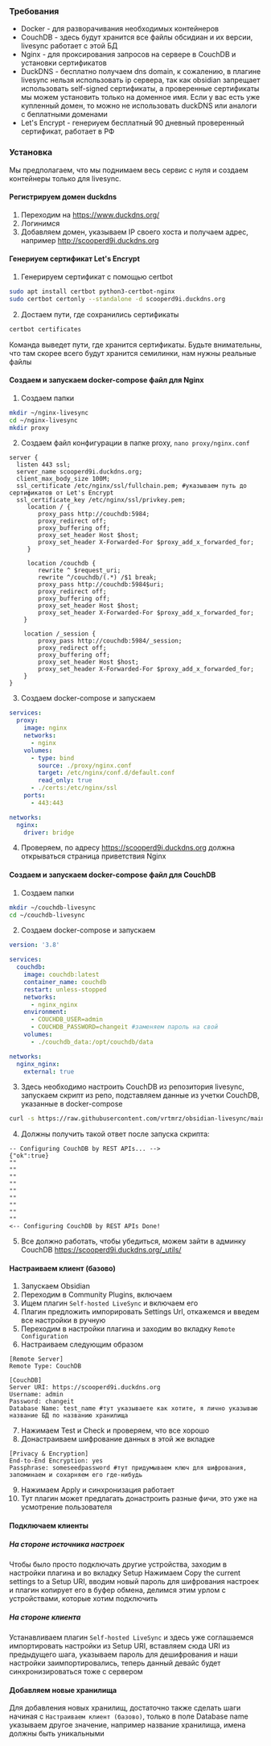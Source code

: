 ### Требования

- Docker - для разворачивания необходимых контейнеров
- CouchDB - здесь будут хранится все файлы обсидиан и их версии, livesync работает с этой БД
- Nginx - для проксирования запросов на сервере в CouchDB и установки сертификатов
- DuckDNS - бесплатно получаем dns domain, к сожалению, в плагине livesync нельзя использовать ip сервера, так как obsidian запрещает использовать self-signed сертификаты, а проверенные сертификаты мы можем установить только на доменное имя. Если у вас есть уже купленный домен, то можно не использовать duckDNS или аналоги с беплатными доменами
- Let's Encrypt - генериуем бесплатный 90 дневный проверенный сертификат, работает в РФ

### Установка

Мы предполагаем, что мы поднимаем весь сервис с нуля и создаем контейнеры только для livesync.

#### Регистрируем домен duckdns

1) Переходим на https://www.duckdns.org/
2) Логинимся
3) Добавляем домен, указываем IP своего хоста и получаем адрес, например http://scooperd9i.duckdns.org

#### Генериуем сертификат Let's Encrypt

1) Генерируем сертификат с помощью certbot
```bash
sudo apt install certbot python3-certbot-nginx
sudo certbot certonly --standalone -d scooperd9i.duckdns.org
```
2) Достаем пути, где сохранились сертификаты
```bash
certbot certificates
```
Команда выведет пути, где хранится сертификаты. Будьте внимательны, что там скорее всего будут хранится семилинки, нам нужны реальные файлы
#### Создаем и запускаем docker-compose файл для Nginx

1) Создаем папки
```bash
mkdir ~/nginx-livesync
cd ~/nginx-livesync
mkdir proxy
```

2) Создаем файл конфигурации в папке proxy, `nano proxy/nginx.conf`
```nginx
server {
  listen 443 ssl;
  server_name scooperd9i.duckdns.org;
  client_max_body_size 100M;
  ssl_certificate /etc/nginx/ssl/fullchain.pem; #указываем путь до сертификатов от Let's Encrypt
  ssl_certificate_key /etc/nginx/ssl/privkey.pem;
	 location / {
	    proxy_pass http://couchdb:5984;
	    proxy_redirect off;
	    proxy_buffering off;
	    proxy_set_header Host $host;
	    proxy_set_header X-Forwarded-For $proxy_add_x_forwarded_for;
	 }
	 
	 location /couchdb {
	    rewrite ^ $request_uri;
	    rewrite ^/couchdb/(.*) /$1 break;
	    proxy_pass http://couchdb:5984$uri;
	    proxy_redirect off;
	    proxy_buffering off;
	    proxy_set_header Host $host;
	    proxy_set_header X-Forwarded-For $proxy_add_x_forwarded_for;
	}

	location /_session {
	    proxy_pass http://couchdb:5984/_session;
	    proxy_redirect off;
	    proxy_buffering off;
	    proxy_set_header Host $host;
	    proxy_set_header X-Forwarded-For $proxy_add_x_forwarded_for;
	}
}
```

3) Создаем docker-compose и запускаем
```yaml
services:
  proxy:
    image: nginx
    networks:
      - nginx
    volumes:
      - type: bind
        source: ./proxy/nginx.conf
        target: /etc/nginx/conf.d/default.conf
        read_only: true
      - ./certs:/etc/nginx/ssl
    ports:
      - 443:443

networks:
  nginx:
    driver: bridge
```

4) Проверяем, по адресу https://scooperd9i.duckdns.org должна открываться страница приветствия Nginx
#### Создаем и запускаем docker-compose файл для CouchDB

1) Создаем папки
```bash
mkdir ~/couchdb-livesync
cd ~/couchdb-livesync
```

2) Создаем docker-compose и запускаем
```yaml
version: '3.8'

services:
  couchdb:
    image: couchdb:latest
    container_name: couchdb
    restart: unless-stopped
    networks:
      - nginx_nginx
    environment:
      - COUCHDB_USER=admin
      - COUCHDB_PASSWORD=changeit #заменяем пароль на свой
    volumes:
      - ./couchdb_data:/opt/couchdb/data

networks:
  nginx_nginx:
    external: true
```

3) Здесь необходимо настроить CouchDB из репозитория livesync, запускаем скрипт из репо, подставляем данные из учетки CouchDB, указанные в docker-compose
```bash
curl -s https://raw.githubusercontent.com/vrtmrz/obsidian-livesync/main/utils/couchdb/couchdb-init.sh | hostname=https://scooperd9i.duckdns.org username=admin password=changeit bash
```

4) Должны получить такой ответ после запуска скрипта:
```
-- Configuring CouchDB by REST APIs... -->
{"ok":true}
""
""
""
""
""
""
""
""
""
<-- Configuring CouchDB by REST APIs Done!
```

5) Все должно работать, чтобы убедиться, можем зайти в админку CouchDB
   https://scooperd9i.duckdns.org/_utils/
   
#### Настраиваем клиент (базово)
1) Запускаем Obsidian
2) Переходим в Community Plugins, включаем
3) Ищем плагин `Self-hosted LiveSync` и включаем его
4) Плагин предложить импорировать Settings Url, откажемся и введем все настройки в ручную
5) Переходим в настройки плагина и заходим во вкладку `Remote Configuration`
6) Настраиваем следующим образом
```
[Remote Server]
Remote Type: CouchDB

[CouchDB]
Server URI: https://scooperd9i.duckdns.org
Username: admin
Password: changeit
Database Name: test_name #тут указываете как хотите, я лично указываю название БД по названию хранилища
```
7) Нажимаем Test и Check и проверяем, что все хорошо
8) Донастраиваем шифрование данных в этой же вкладке
```
[Privacy & Encryption]
End-to-End Encryption: yes
Passphrase: someseedpassword #тут придумываем ключ для шифрования, запоминаем и сохарняем его где-нибудь
```
9) Нажимаем Apply и синхронизация работает
10) Тут плагин может предлагать донастроить разные фичи, это уже на усмотрение пользователя

#### Подключаем клиенты
##### На стороне источника настроек
Чтобы было просто подключать другие устройства, заходим в настройки плагина и во вкладку Setup
Нажимаем Copy the current settings to a Setup URI, вводим новый пароль для шифрования настроек и плагин копирует его в буфер обмена, делимся этим урлом с устройствами, которые хотим подключить

##### На стороне клиента
Устанавливаем плагин `Self-hosted LiveSync` и здесь уже соглашаемся импортировать настройки из Setup URI, вставляем сюда URI из предыдущего шага, указываем пароль для дешифрования и наши настройки заимпортировались, теперь данный девайс будет синхронизироваться тоже с сервером

#### Добавляем новые хранилища
Для добавления новых хранилищ, достаточно также сделать шаги начиная с `Настраиваем клиент (базово)`, только в поле Database name указываем другое значение, например название хранилища, имена должны быть уникальными
